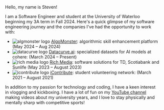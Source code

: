Hello, my name is Steven!

I am a Software Engineer and student at the University of Waterloo beginning my 3A term in Fall 2024. Here's a quick glimpse of my software engineering journey and the companies I've had the opportunity to work with:

- <img src="/algomonster-logo.jpg" alt="algmonster logo"> [AlgoMonster](https://algo.monster): algorithmic skill enhancement platform (May 2024 – Aug 2024)
- <img src="/datacurve-logo.svg" alt="datacurve logo"> [Datacurve.ai](https://datacurve.ai): specialized datasets for AI models at cohere: (March 2024 – Present)
- <img src="/richmedia-logo.png" alt="rich media logo"> [Rich Media](https://richmedia.com): software solutions for TD, Scotiabank and Sunlife (May 2023 – August 2023)
- <img src="/icontribute-logo.png" alt="icontribute logo"> [iContribute](https://icontribute.site): student volunteering network: (March 2021 – August 2021)

In addition to my passion for technology and coding, I have a keen interest in vlogging and kickboxing. I have a lot of fun on my [YouTube channel](https://www.youtube.com/@stevenbai0724) making videos about my university years, and I love to stay physically and mentally sharp with competitive sports!